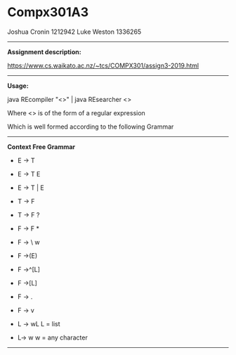 # Compx301A3

Joshua Cronin 1212942
Luke Weston 1336265
_______
**Assignment description:**

https://www.cs.waikato.ac.nz/~tcs/COMPX301/assign3-2019.html

_______
**Usage:**

java REcompiler "<<YourRegEX>>" | java REsearcher <<YourtextFileGoesHere>>

Where <<YourRegEx>> is of the form of a regular expression

Which is well formed according to the following Grammar
_______

**Context Free Grammar**

- E -> T
- E -> T E
- E -> T | E

- T -> F
- T -> F ?
- F -> F *

- F -> \ w
- F ->(E)
- F ->^[L]
- F ->[L]
- F -> .
- F -> v

- L -> wL              L = list
- L-> w                 w = any character

_______

